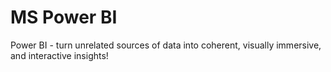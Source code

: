 # MS Power BI
Power BI - turn unrelated sources of data into coherent, visually immersive, and interactive insights!
